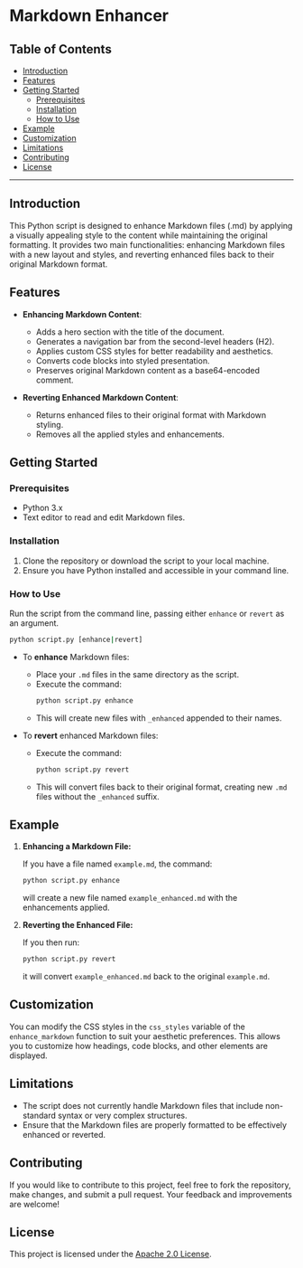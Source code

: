 <h1> Markdown Enhancer </h1>

<h2>Table of Contents</h2>

- [Introduction](#introduction)
- [Features](#features)
- [Getting Started](#getting-started)
  - [Prerequisites](#prerequisites)
  - [Installation](#installation)
  - [How to Use](#how-to-use)
- [Example](#example)
- [Customization](#customization)
- [Limitations](#limitations)
- [Contributing](#contributing)
- [License](#license)

---

## Introduction

This Python script is designed to enhance Markdown files (.md) by applying a visually appealing style to the content while maintaining the original formatting. It provides two main functionalities: enhancing Markdown files with a new layout and styles, and reverting enhanced files back to their original Markdown format.

## Features

- **Enhancing Markdown Content**: 
  - Adds a hero section with the title of the document.
  - Generates a navigation bar from the second-level headers (H2).
  - Applies custom CSS styles for better readability and aesthetics.
  - Converts code blocks into styled presentation.
  - Preserves original Markdown content as a base64-encoded comment.

- **Reverting Enhanced Markdown Content**: 
  - Returns enhanced files to their original format with Markdown styling.
  - Removes all the applied styles and enhancements.

## Getting Started

### Prerequisites

- Python 3.x
- Text editor to read and edit Markdown files.

### Installation

1. Clone the repository or download the script to your local machine.
2. Ensure you have Python installed and accessible in your command line.

### How to Use

Run the script from the command line, passing either `enhance` or `revert` as an argument.

```bash
python script.py [enhance|revert]
```

- To **enhance** Markdown files:
  - Place your `.md` files in the same directory as the script.
  - Execute the command:
    ```bash
    python script.py enhance
    ```
  - This will create new files with `_enhanced` appended to their names.

- To **revert** enhanced Markdown files:
  - Execute the command:
    ```bash
    python script.py revert
    ```
  - This will convert files back to their original format, creating new `.md` files without the `_enhanced` suffix.

## Example

1. **Enhancing a Markdown File:**

   If you have a file named `example.md`, the command:
   ```bash
   python script.py enhance
   ```
   will create a new file named `example_enhanced.md` with the enhancements applied.

2. **Reverting the Enhanced File:**

   If you then run:
   ```bash
   python script.py revert
   ```
   it will convert `example_enhanced.md` back to the original `example.md`.

## Customization

You can modify the CSS styles in the `css_styles` variable of the `enhance_markdown` function to suit your aesthetic preferences. This allows you to customize how headings, code blocks, and other elements are displayed.

## Limitations

- The script does not currently handle Markdown files that include non-standard syntax or very complex structures.
- Ensure that the Markdown files are properly formatted to be effectively enhanced or reverted.

## Contributing

If you would like to contribute to this project, feel free to fork the repository, make changes, and submit a pull request. Your feedback and improvements are welcome!

## License

This project is licensed under the [Apache 2.0 License](./LICENSE).